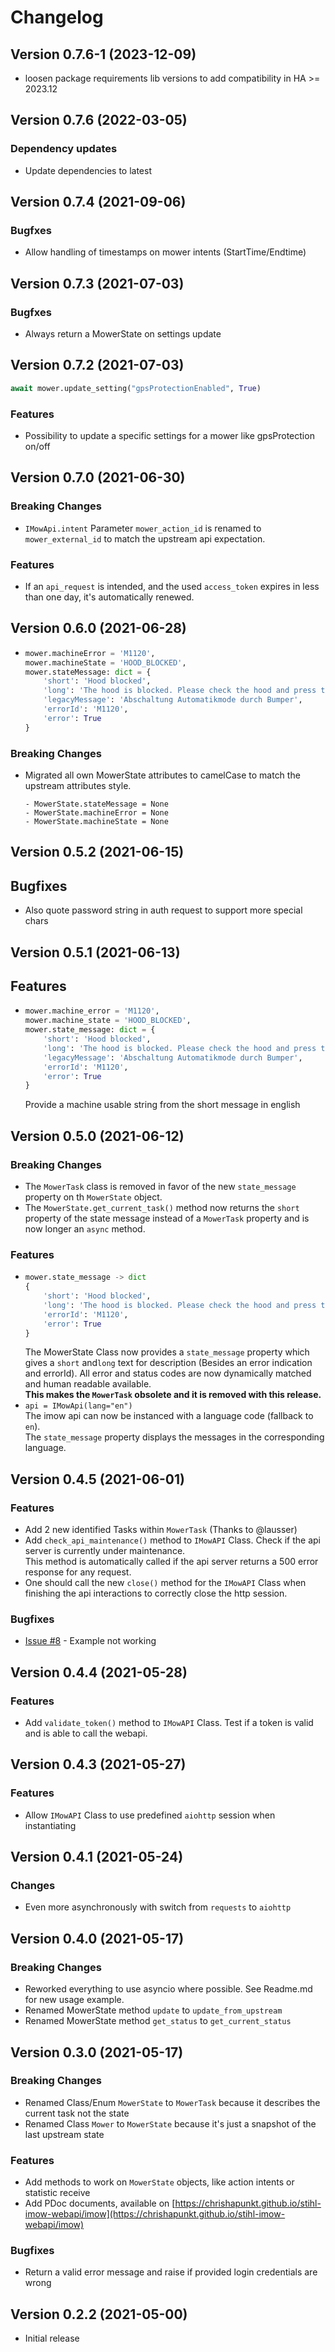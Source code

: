 # Changelog

## Version 0.7.6-1 (2023-12-09)
- loosen package requirements lib versions to add compatibility in HA >= 2023.12

## Version 0.7.6 (2022-03-05)

### Dependency updates
- Update dependencies to latest

## Version 0.7.4 (2021-09-06)

### Bugfxes
- Allow handling of timestamps on mower intents (StartTime/Endtime)

## Version 0.7.3 (2021-07-03)

### Bugfxes
- Always return a MowerState on settings update

## Version 0.7.2 (2021-07-03)
```python
await mower.update_setting("gpsProtectionEnabled", True)
```
### Features
- Possibility to update a specific settings for a mower like gpsProtection on/off
## Version 0.7.0 (2021-06-30)
### Breaking Changes
- `IMowApi.intent` Parameter `mower_action_id` is renamed to `mower_external_id` to match the upstream api expectation.
### Features
- If an `api_request` is intended, and the used `access_token` expires in less than one day, it's automatically renewed. 
  
## Version 0.6.0 (2021-06-28)
- ```python
  mower.machineError = 'M1120',
  mower.machineState = 'HOOD_BLOCKED',
  mower.stateMessage: dict = {
      'short': 'Hood blocked', 
      'long': 'The hood is blocked. Please check the hood and press the OK button on your machine (M1120).', 
      'legacyMessage': 'Abschaltung Automatikmode durch Bumper', 
      'errorId': 'M1120', 
      'error': True
  }
  ```
  
### Breaking Changes
- Migrated all own MowerState attributes to camelCase to match the upstream attributes style.
  ```
  - MowerState.stateMessage = None
  - MowerState.machineError = None
  - MowerState.machineState = None
  ```
## Version 0.5.2 (2021-06-15)

## Bugfixes
- Also quote password string in auth request to support more special chars 

## Version 0.5.1 (2021-06-13)

## Features
- ```python
  mower.machine_error = 'M1120',
  mower.machine_state = 'HOOD_BLOCKED',
  mower.state_message: dict = {
      'short': 'Hood blocked', 
      'long': 'The hood is blocked. Please check the hood and press the OK button on your machine (M1120).', 
      'legacyMessage': 'Abschaltung Automatikmode durch Bumper', 
      'errorId': 'M1120', 
      'error': True
  }
  ```
  Provide a machine usable string from the short message in english

## Version 0.5.0 (2021-06-12)

### Breaking Changes

- The ``MowerTask`` class is removed in favor of the new ``state_message`` property on th ``MowerState`` object.
- The ``MowerState.get_current_task()`` method now returns the `short` property of the state message instead of a ``MowerTask``
  property and is now longer an ``async`` method.

### Features

- ```python
  mower.state_message -> dict
  {
      'short': 'Hood blocked', 
      'long': 'The hood is blocked. Please check the hood and press the OK button on your machine (M1120).', 
      'errorId': 'M1120', 
      'error': True
  }
  ```
  The MowerState Class now provides a ```state_message``` property which gives a ``short`` and``long`` text for
  description (Besides an error indication and errorId). All error and status codes are now dynamically matched and
  human readable available.  
  **This makes the ``MowerTask`` obsolete and it is removed with this release.**
- ``api = IMowApi(lang="en")``  
  The imow api can now be instanced with a language code (fallback to ``en``).   
  The ``state_message`` property displays the messages in the corresponding language.

## Version 0.4.5 (2021-06-01)

### Features

- Add 2 new identified Tasks within `MowerTask` (Thanks to @lausser)
- Add `check_api_maintenance()` method to `IMowAPI` Class. Check if the api server is currently under maintenance.  
  This method is automatically called if the api server returns a 500 error response for any request.
- One should call the new `close()` method for the `IMowAPI` Class when finishing the api interactions to correctly
  close the http session.

### Bugfixes

- [Issue #8](https://github.com/ChrisHaPunkt/stihl-imow-webapi/issues/8) - Example not working

## Version 0.4.4 (2021-05-28)

### Features

- Add `validate_token()` method to `IMowAPI` Class. Test if a token is valid and is able to call the webapi.

## Version 0.4.3 (2021-05-27)

### Features

- Allow `IMowAPI` Class to use predefined `aiohttp` session when instantiating

## Version 0.4.1 (2021-05-24)

### Changes

- Even more asynchronously with switch from `requests` to `aiohttp`

## Version 0.4.0 (2021-05-17)

### Breaking Changes

- Reworked everything to use asyncio where possible. See Readme.md for new usage example.
- Renamed MowerState method `update` to `update_from_upstream`
- Renamed MowerState method `get_status` to `get_current_status`

## Version 0.3.0 (2021-05-17)

### Breaking Changes

- Renamed Class/Enum `MowerState` to `MowerTask` because it describes the current task not the state
- Renamed Class `Mower` to `MowerState` because it's just a snapshot of the last upstream state

### Features

- Add methods to work on `MowerState` objects, like action intents or statistic receive
- Add PDoc documents, available
  on [https://chrishapunkt.github.io/stihl-imow-webapi/imow](https://chrishapunkt.github.io/stihl-imow-webapi/imow)

### Bugfixes

- Return a valid error message and raise if provided login credentials are wrong

## Version 0.2.2 (2021-05-00)

- Initial release
